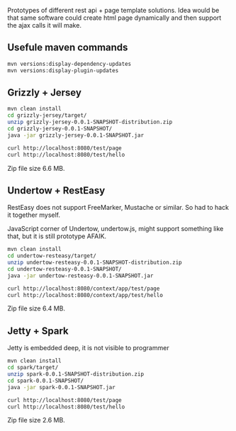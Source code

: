 
Prototypes of different rest api + page template solutions. 
Idea would be that same software could create html page dynamically 
and then support the ajax calls it will make.

## Usefule maven commands

```bash 
mvn versions:display-dependency-updates
mvn versions:display-plugin-updates
```

## Grizzly + Jersey

```bash 
mvn clean install
cd grizzly-jersey/target/
unzip grizzly-jersey-0.0.1-SNAPSHOT-distribution.zip
cd grizzly-jersey-0.0.1-SNAPSHOT/
java -jar grizzly-jersey-0.0.1-SNAPSHOT.jar
```

```bash 
curl http://localhost:8080/test/page
curl http://localhost:8080/test/hello
```

Zip file size 6.6 MB.

## Undertow + RestEasy

RestEasy does not support FreeMarker, Mustache or similar. So had to hack it together myself.

JavaScript corner of Undertow, undertow.js, might support something like that, but it is still prototype AFAIK.

```bash 
mvn clean install
cd undertow-resteasy/target/
unzip undertow-resteasy-0.0.1-SNAPSHOT-distribution.zip
cd undertow-resteasy-0.0.1-SNAPSHOT/
java -jar undertow-resteasy-0.0.1-SNAPSHOT.jar
```

```bash 
curl http://localhost:8080/context/app/test/page
curl http://localhost:8080/context/app/test/hello
```

Zip file size 6.4 MB.



## Jetty + Spark

Jetty is embedded deep, it is not visible to programmer

```bash 
mvn clean install
cd spark/target/
unzip spark-0.0.1-SNAPSHOT-distribution.zip
cd spark-0.0.1-SNAPSHOT/
java -jar spark-0.0.1-SNAPSHOT.jar
```

```bash 
curl http://localhost:8080/test/page
curl http://localhost:8080/test/hello
```

Zip file size 2.6 MB.



